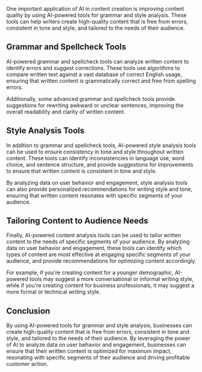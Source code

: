 

One important application of AI in content creation is improving content quality by using AI-powered tools for grammar and style analysis. These tools can help writers create high-quality content that is free from errors, consistent in tone and style, and tailored to the needs of their audience.

Grammar and Spellcheck Tools
----------------------------

AI-powered grammar and spellcheck tools can analyze written content to identify errors and suggest corrections. These tools use algorithms to compare written text against a vast database of correct English usage, ensuring that written content is grammatically correct and free from spelling errors.

Additionally, some advanced grammar and spellcheck tools provide suggestions for rewriting awkward or unclear sentences, improving the overall readability and clarity of written content.

Style Analysis Tools
--------------------

In addition to grammar and spellcheck tools, AI-powered style analysis tools can be used to ensure consistency in tone and style throughout written content. These tools can identify inconsistencies in language use, word choice, and sentence structure, and provide suggestions for improvements to ensure that written content is consistent in tone and style.

By analyzing data on user behavior and engagement, style analysis tools can also provide personalized recommendations for writing style and tone, ensuring that written content resonates with specific segments of your audience.

Tailoring Content to Audience Needs
-----------------------------------

Finally, AI-powered content analysis tools can be used to tailor written content to the needs of specific segments of your audience. By analyzing data on user behavior and engagement, these tools can identify which types of content are most effective at engaging specific segments of your audience, and provide recommendations for optimizing content accordingly.

For example, if you're creating content for a younger demographic, AI-powered tools may suggest a more conversational or informal writing style, while if you're creating content for business professionals, it may suggest a more formal or technical writing style.

Conclusion
----------

By using AI-powered tools for grammar and style analysis, businesses can create high-quality content that is free from errors, consistent in tone and style, and tailored to the needs of their audience. By leveraging the power of AI to analyze data on user behavior and engagement, businesses can ensure that their written content is optimized for maximum impact, resonating with specific segments of their audience and driving profitable customer action.
